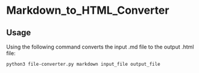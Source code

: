 # Markdown_to_HTML_Converter

## Usage

Using the following command converts the input .md file to the output .html file:

```sell
python3 file-converter.py markdown input_file output_file
```
